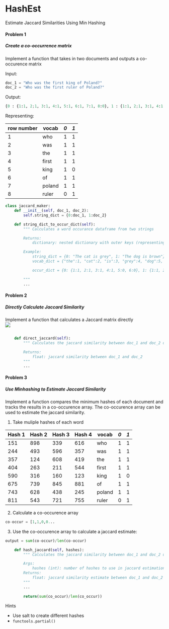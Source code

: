 # HashEst
Estimate Jaccard Similarities Using Min Hashing

#### Problem 1 
##### Create a co-occurrence matrix

Implement a function that takes in two documents and outputs a co-occurence matrix

Input:
```python
doc_1 = "Who was the first king of Poland?"
doc_2 = "Who was the first ruler of Poland?"
```

Output:

```python
{0 : {1:1, 2;1, 3:1, 4:1, 5:1, 6:1, 7:1, 8:0}, 1 : {1:1, 2;1, 3:1, 4:1, 5:1, 6:1, 7:0, 8:1} }
```
Representing: 

|row number| vocab         |*0*   |*1*  |
|----------| ------------- |:----:| ---:| 
|1         | who           | 1    | 1   |
|2         | was           | 1    | 1   |
|3         | the           | 1    | 1   |
|4         | first         | 1    | 1   |
|5         | king          | 1    | 0   |
|6         | of            | 1    | 1   |
|7         | poland        | 1    | 1   |
|8         | ruler         | 0    | 1   |


```python
class jaccard_maker:
    def __init__(self, doc_1, doc_2):
        self.string_dict = {0:doc_1, 1:doc_2}

    def string_dict_to_occur_dict(self):
        """ Calculates a word occurance dataframe from two strings

        Returns:
            dictionary: nested dictionary with outer keys (representing each document) mapped to dictionaries with keys representing each unique word in the vocabulary and values representing a binary for whether that word occurs in the sentence

        Example:
            string_dict = {0: "The cat is grey", 1: "The dog is brown"}
            vocab_dict = {"the":1, "cat":2, "is":3, "grey":4, "dog":5, "brown":6}

            occur_dict = {0: {1:1, 2:1, 3:1, 4:1, 5:0, 6:0}, 1: {1:1, 2:0, 3:1, 4:0, 5:1, 6:1}}

        """
        ...

```



#### Problem 2
##### Directly Calculate Jaccard Similarity

Implement a function that calculates a Jaccard matrix directly 
<br>
![](https://wikimedia.org/api/rest_v1/media/math/render/svg/eaef5aa86949f49e7dc6b9c8c3dd8b233332c9e7)


```python

    def direct_jaccard(self):
        """ Calculates the jaccard similarity between doc_1 and doc_2 directly

        Returns:
            float: jaccard similarity between doc_1 and doc_2
        """
        ...

 ```
  
  

#### Problem 3
##### Use Minhashing to Estimate Jaccard Similarity

Implement a function compares the minimum hashes of each document and tracks the results in a co-occurence array. The co-occurence array can be used to estimate the jaccard similarity.

1. Take muliple hashes of each word 

| Hash 1        | Hash 2        | Hash 3        | Hash 4        | vocab         | *0*  | *1* |
|---------------|---------------|---------------|---------------| ------------- |:----:| ---:|
| 151           | 898           | 339           | 616           | who           | 1    | 1   |
| 244           | 493           | 596           | 357           | was           | 1    | 1   |
| 357           | 124           | 608           | 419           | the           | 1    | 1   |
| 404           | 263           | 211           | 544           | first         | 1    | 1   |
| 590           | 316           | 160           | 123           | king          | 1    | 0   |
| 675           | 739           | 845           | 881           | of            | 1    | 1   |
| 743           | 628           | 438           | 245           | poland        | 1    | 1   |
| 811           | 543           | 721           | 755           | ruler         | 0    | 1   |

2. Calculate a co-occurence array
```python
co-occur = [1,1,0,0...
```
3. Use the co-occurence array to calculate a jaccard estimate:
```python
output = sum(co-occur)/len(co-occur)
```


```python
    def hash_jaccard(self, hashes):
        """ Calculates the jaccard similarity between doc_1 and doc_2 using min hash values from multiple hashes

        Args:
            hashes (int): number of hashes to use in jaccard estimation
        Returns:
            float: jaccard similarity estimate between doc_1 and doc_2
        """
        ...
        
        return(sum(co_occur)/len(co_occur))
  ```

Hints
* Use salt to create different hashes
* `functools.partial()` 

